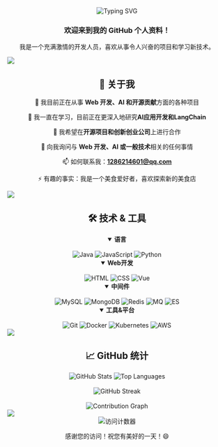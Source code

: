 <!-- 个人介绍头部 -->
<div align="center">
  <img src="https://readme-typing-svg.herokuapp.com?font=Fira+Code&size=32&duration=2800&pause=2000&color=A177FE&center=true&vCenter=true&width=940&lines=嗨，我是+xtyooo！👋;一位充满激情的开发者和技术探索者" alt="Typing SVG" />
</div>

<h3 align="center">欢迎来到我的 GitHub 个人资料！</h3>
<p align="center">我是一个充满激情的开发人员，喜欢从事令人兴奋的项目和学习新技术。</p>

<!-- 分割线 -->
<img src="https://user-images.githubusercontent.com/73097560/115834477-dbab4500-a447-11eb-908a-139a6edaec5c.gif">

<!-- 关于我 -->
<h2 align="center">🚀 关于我</h2>

<div align="center">
  
🔭 我目前正在从事 **Web 开发、AI 和开源贡献**方面的各种项目

🌱 我一直在学习，目前正在更深入地研究**AI应用开发和LangChain**

👯 我希望在**开源项目和创新创业公司**上进行合作

💬 向我询问与 **Web 开发、AI 或一般技术**相关的任何事情

📫 如何联系我：**1286214601@qq.com**

⚡ 有趣的事实：我是一个美食爱好者，喜欢探索新的美食店

</div>

<!-- 分割线 -->
<img src="https://user-images.githubusercontent.com/73097560/115834477-dbab4500-a447-11eb-908a-139a6edaec5c.gif">

<!-- 技术栈 -->
<h2 align="center">🛠️ 技术 & 工具</h2>

<div align="center">
  <details open>
    <summary><b>语言</b></summary>
    <br/>
    <img src="https://img.shields.io/badge/Java-ED8B00?style=for-the-badge&logo=java&logoColor=white" alt="Java" />
    <img src="https://img.shields.io/badge/JavaScript-F7DF1E?style=for-the-badge&logo=javascript&logoColor=black" alt="JavaScript" />
    <img src="https://img.shields.io/badge/Python-3776AB?style=for-the-badge&logo=python&logoColor=white" alt="Python" />
  </details>

  <details open>
    <summary><b>Web开发</b></summary>
    <br/>
    <img src="https://img.shields.io/badge/HTML5-E34F26?style=for-the-badge&logo=html5&logoColor=white" alt="HTML" />
    <img src="https://img.shields.io/badge/CSS3-1572B6?style=for-the-badge&logo=css3&logoColor=white" alt="CSS" />
    <img src="https://img.shields.io/badge/Vue.js-4FC08D?style=for-the-badge&logo=vue.js&logoColor=white" alt="Vue" />
  </details>

  <details open>
    <summary><b>中间件</b></summary>
    <br/>
    <img src="https://img.shields.io/badge/MySQL-00000F?style=for-the-badge&logo=mysql&logoColor=white" alt="MySQL" />
    <img src="https://img.shields.io/badge/MongoDB-4EA94B?style=for-the-badge&logo=mongodb&logoColor=white" alt="MongoDB" />
    <img src="https://img.shields.io/badge/Redis-DC382D?style=for-the-badge&logo=redis&logoColor=white" alt="Redis" />
    <img src="https://img.shields.io/badge/RabbitMQ-FF6600?style=for-the-badge&logo=rabbitmq&logoColor=white" alt="MQ" />
    <img src="https://img.shields.io/badge/Elasticsearch-005571?style=for-the-badge&logo=elasticsearch&logoColor=white" alt="ES" />
  </details>

  <details open>
    <summary><b>工具&平台</b></summary>
    <br/>
    <img src="https://img.shields.io/badge/Git-F05032?style=for-the-badge&logo=git&logoColor=white" alt="Git" />
    <img src="https://img.shields.io/badge/Docker-2496ED?style=for-the-badge&logo=docker&logoColor=white" alt="Docker" />
    <img src="https://img.shields.io/badge/Kubernetes-326CE5?style=for-the-badge&logo=kubernetes&logoColor=white" alt="Kubernetes" />
    <img src="https://img.shields.io/badge/AWS-232F3E?style=for-the-badge&logo=amazon-aws&logoColor=white" alt="AWS" />
  </details>
</div>

<!-- 分割线 -->
<img src="https://user-images.githubusercontent.com/73097560/115834477-dbab4500-a447-11eb-908a-139a6edaec5c.gif">

<!-- GitHub统计信息 -->
<h2 align="center">📈 GitHub 统计</h2>

<div align="center">
  <img src="https://github-readme-stats.vercel.app/api?username=xtyooo&show_icons=true&theme=tokyonight&hide_border=true" alt="GitHub Stats" />
  <img src="https://github-readme-stats.vercel.app/api/top-langs/?username=xtyooo&layout=compact&theme=tokyonight&hide_border=true" alt="Top Languages" />
</div>

<br/>

<div align="center">
  <img src="https://github-readme-streak-stats.herokuapp.com/?user=xtyooo&theme=tokyonight&hide_border=true" alt="GitHub Streak" />
</div>

<br/>

<div align="center">
  <img src="https://github-readme-activity-graph.vercel.app/graph?username=xtyooo&theme=tokyo-night&hide_border=true" alt="Contribution Graph" />
</div>

<!-- 页脚 -->
<img src="https://user-images.githubusercontent.com/73097560/115834477-dbab4500-a447-11eb-908a-139a6edaec5c.gif">

<div align="center">
  <img src="https://profile-counter.glitch.me/xtyooo/count.svg" alt="访问计数器" />
  <p>感谢您的访问！祝您有美好的一天！😄</p>
</div>


